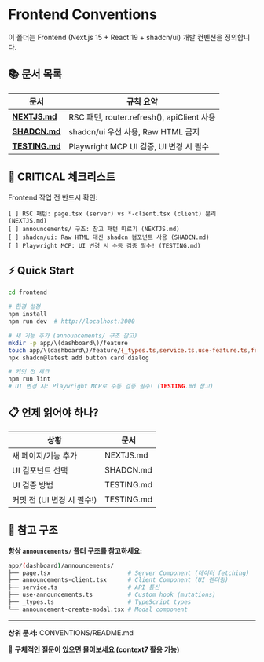 # Frontend Conventions

이 폴더는 Frontend (Next.js 15 + React 19 + shadcn/ui) 개발 컨벤션을 정의합니다.

## 📚 문서 목록

| 문서 | 규칙 요약 |
|------|---------|
| **[NEXTJS.md](./NEXTJS.md)** | RSC 패턴, router.refresh(), apiClient 사용 |
| **[SHADCN.md](./SHADCN.md)** | shadcn/ui 우선 사용, Raw HTML 금지 |
| **[TESTING.md](./TESTING.md)** | Playwright MCP UI 검증, UI 변경 시 필수 |

## 🔴 CRITICAL 체크리스트

Frontend 작업 전 반드시 확인:

```
[ ] RSC 패턴: page.tsx (server) vs *-client.tsx (client) 분리 (NEXTJS.md)
[ ] announcements/ 구조: 참고 패턴 따르기 (NEXTJS.md)
[ ] shadcn/ui: Raw HTML 대신 shadcn 컴포넌트 사용 (SHADCN.md)
[ ] Playwright MCP: UI 변경 시 수동 검증 필수! (TESTING.md)
```

## ⚡ Quick Start

```bash
cd frontend

# 환경 설정
npm install
npm run dev  # http://localhost:3000

# 새 기능 추가 (announcements/ 구조 참고)
mkdir -p app/\(dashboard\)/feature
touch app/\(dashboard\)/feature/{_types.ts,service.ts,use-feature.ts,feature-client.tsx,page.tsx}
npx shadcn@latest add button card dialog

# 커밋 전 체크
npm run lint
# UI 변경 시: Playwright MCP로 수동 검증 필수! (TESTING.md 참고)
```

## 📋 언제 읽어야 하나?

| 상황 | 문서 |
|------|------|
| 새 페이지/기능 추가 | NEXTJS.md |
| UI 컴포넌트 선택 | SHADCN.md |
| UI 검증 방법 | TESTING.md |
| 커밋 전 (UI 변경 시 필수!) | TESTING.md |

## 🎯 참고 구조

**항상 `announcements/` 폴더 구조를 참고하세요:**

```bash
app/(dashboard)/announcements/
├── page.tsx                      # Server Component (데이터 fetching)
├── announcements-client.tsx      # Client Component (UI 렌더링)
├── service.ts                    # API 통신
├── use-announcements.ts          # Custom hook (mutations)
├── _types.ts                     # TypeScript types
└── announcement-create-modal.tsx # Modal component
```

---

**상위 문서:** CONVENTIONS/README.md

💬 **구체적인 질문이 있으면 물어보세요 (context7 활용 가능)**
